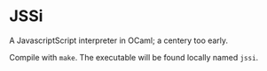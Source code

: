 # JSSi

A JavascriptScript interpreter in OCaml; a centery too early.

Compile with `make`. The executable will be found locally named `jssi`.
